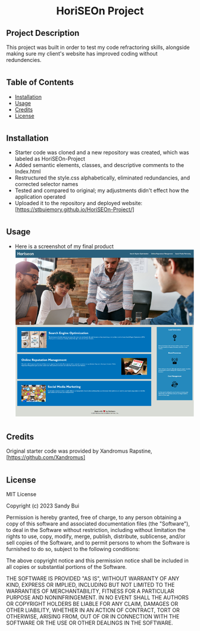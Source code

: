 <h1 align="center">HoriSEOn Project</h1>

## Project Description
This project was built in order to test my code refractoring skills, alongside making sure my client's website has improved coding without redundencies.
#
## Table of Contents

- [Installation](#installation)
- [Usage](#usage)
- [Credits](#credits)
- [License](#license)
#
## Installation

- Starter code was cloned and a new repository was created, which was labeled as HoriSEOn-Project
- Added semantic elements, classes, and descriptive comments to the Index.html
- Restructured the style.css alphabetically, eliminated redundancies, and corrected selector names
- Tested and compared to original; my adjustments didn't effect how the application operated
- Uploaded it to the repository and deployed website:  [https://stbuiemory.github.io/HoriSEOn-Project/]
#
## Usage
- Here is a screenshot of my final product
![Screenshot of the final product](/Assets/module1challresult.png)
#
## Credits

Original starter code was provided by Xandromus Rapstine, [https://github.com/Xandromus]
#
## License

MIT License

Copyright (c) 2023 Sandy Bui

Permission is hereby granted, free of charge, to any person obtaining a copy
of this software and associated documentation files (the "Software"), to deal
in the Software without restriction, including without limitation the rights
to use, copy, modify, merge, publish, distribute, sublicense, and/or sell
copies of the Software, and to permit persons to whom the Software is
furnished to do so, subject to the following conditions:

The above copyright notice and this permission notice shall be included in all
copies or substantial portions of the Software.

THE SOFTWARE IS PROVIDED "AS IS", WITHOUT WARRANTY OF ANY KIND, EXPRESS OR
IMPLIED, INCLUDING BUT NOT LIMITED TO THE WARRANTIES OF MERCHANTABILITY,
FITNESS FOR A PARTICULAR PURPOSE AND NONINFRINGEMENT. IN NO EVENT SHALL THE
AUTHORS OR COPYRIGHT HOLDERS BE LIABLE FOR ANY CLAIM, DAMAGES OR OTHER
LIABILITY, WHETHER IN AN ACTION OF CONTRACT, TORT OR OTHERWISE, ARISING FROM,
OUT OF OR IN CONNECTION WITH THE SOFTWARE OR THE USE OR OTHER DEALINGS IN THE
SOFTWARE.